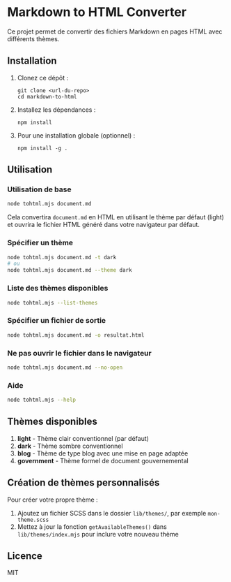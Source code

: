 # Markdown to HTML Converter

Ce projet permet de convertir des fichiers Markdown en pages HTML avec différents thèmes.

## Installation

1. Clonez ce dépôt :
   ```
   git clone <url-du-repo>
   cd markdown-to-html
   ```

2. Installez les dépendances :
   ```
   npm install
   ```

3. Pour une installation globale (optionnel) :
   ```
   npm install -g .
   ```

## Utilisation

### Utilisation de base

```bash
node tohtml.mjs document.md
```

Cela convertira `document.md` en HTML en utilisant le thème par défaut (light) et ouvrira le fichier HTML généré dans votre navigateur par défaut.

### Spécifier un thème

```bash
node tohtml.mjs document.md -t dark
# ou
node tohtml.mjs document.md --theme dark
```

### Liste des thèmes disponibles

```bash
node tohtml.mjs --list-themes
```

### Spécifier un fichier de sortie

```bash
node tohtml.mjs document.md -o resultat.html
```

### Ne pas ouvrir le fichier dans le navigateur

```bash
node tohtml.mjs document.md --no-open
```

### Aide

```bash
node tohtml.mjs --help
```

## Thèmes disponibles

1. **light** - Thème clair conventionnel (par défaut)
2. **dark** - Thème sombre conventionnel
3. **blog** - Thème de type blog avec une mise en page adaptée
4. **government** - Thème formel de document gouvernemental

## Création de thèmes personnalisés

Pour créer votre propre thème :

1. Ajoutez un fichier SCSS dans le dossier `lib/themes/`, par exemple `mon-theme.scss`
2. Mettez à jour la fonction `getAvailableThemes()` dans `lib/themes/index.mjs` pour inclure votre nouveau thème

## Licence

MIT